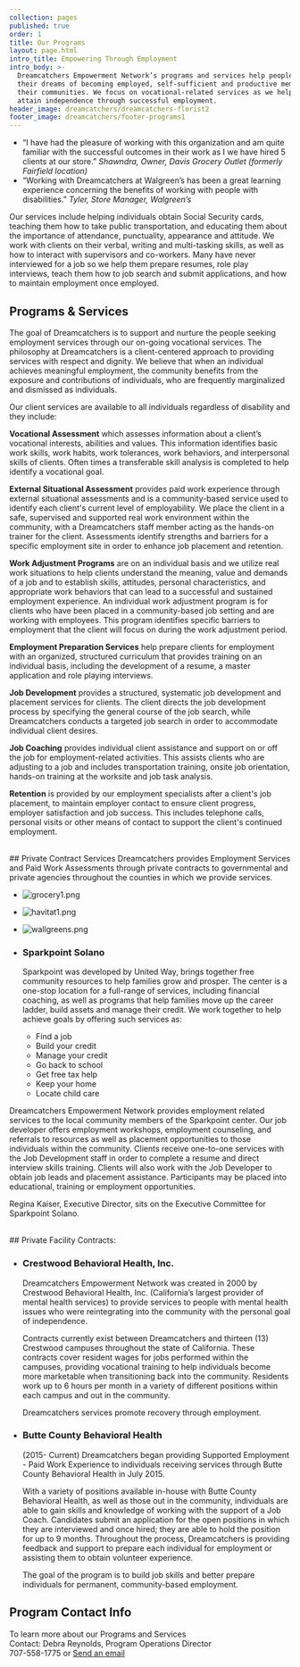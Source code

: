 ```yaml
---
collection: pages
published: true
order: 1
title: Our Programs
layout: page.html
intro_title: Empowering Through Employment
intro_body: >-
  Dreamcatchers Empowerment Network’s programs and services help people achieve
  their dreams of becoming employed, self-sufficient and productive members of
  their communities. We focus on vocational-related services as we help clients
  attain independence through successful employment.
header_image: dreamcatchers/dreamcatchers-florist2
footer_image: dreamcatchers/footer-programs1
---
```


- “I have had the pleasure of working with this organization and am quite familiar with the successful outcomes in their work as I we have hired 5 clients at our store.” _Shawndra, Owner, Davis Grocery Outlet (formerly Fairfield location)_
- “Working with Dreamcatchers at Walgreen’s has been a great learning experience concerning the benefits of working with people with disabilities.” _Tyler, Store Manager, Walgreen’s_

Our services include helping individuals obtain Social Security cards, teaching them how to take public transportation, and educating them about the importance of attendance, punctuality, appearance and attitude.  We work with clients on their verbal, writing and multi-tasking skills, as well as how to interact with supervisors and co-workers.  Many have never interviewed for a job so we help them prepare resumes, role play interviews, teach them how to job search and submit applications, and how to maintain employment once employed.

## Programs & Services
The goal of Dreamcatchers is to support and nurture the people seeking employment services through our on-going vocational services.  The philosophy at Dreamcatchers is a client-centered approach to providing services with respect and dignity. We believe that when an individual achieves meaningful employment, the community benefits from the exposure and contributions of individuals, who are frequently marginalized and dismissed as individuals. 

Our client services are available to all individuals regardless of disability and they include:

**Vocational Assessment** which assesses information about a client’s vocational interests, abilities and values. This information identifies basic work skills, work habits, work tolerances, work behaviors, and interpersonal skills of clients. Often times a transferable skill analysis is completed to help identify a vocational goal.

**External Situational Assessment** provides paid work experience through external situational assessments and is a community-based service used to identify each client's current level of employability. We place the client in a safe, supervised and supported real work environment within the community, with a Dreamcatchers staff member acting as the hands-on trainer for the client. Assessments identify strengths and barriers for a specific employment site in order to enhance job placement and retention.

**Work Adjustment Programs** are on an individual basis and we utilize real work situations to help clients understand the meaning, value and demands of a job and to establish skills, attitudes, personal characteristics, and appropriate work behaviors that can lead to a successful and sustained employment experience. An individual work adjustment program is for clients who have been placed in a community-based job setting and are working with employees. This program identifies specific barriers to employment that the client will focus on during the work adjustment period.

**Employment Preparation Services** help prepare clients for employment with an organized, structured curriculum that provides training on an individual basis, including the development of a resume, a master application and role playing interviews.

**Job Development** provides a structured, systematic job development and placement services for clients. The client directs the job development process by specifying the general course of the job search, while Dreamcatchers conducts a targeted job search in order to accommodate individual client desires.

**Job Coaching** provides individual client assistance and support on or off the job for employment-related activities. This assists clients who are adjusting to a job and includes transportation training, onsite job orientation, hands-on training at the worksite and job task analysis.

**Retention** is provided by our employment specialists after a client's job placement, to maintain employer contact to ensure client progress, employer satisfaction and job success. This includes telephone calls, personal visits or other means of contact to support the client's continued employment.

<br>
## Private Contract Services
Dreamcatchers provides Employment Services and Paid Work Assessments through private contracts to governmental and private agencies throughout the counties in which we provide services. 

 - ![grocery1.png](/content/media/grocery1.png)
 - ![havitat1.png](/content/media/havitat1.png)
 - ![wallgreens.png](/content/media/wallgreens.png)

- ### Sparkpoint Solano
  
  Sparkpoint was developed by United Way, brings together free community resources to help families grow and prosper. The center is a one-stop location for a full-range of services, including financial coaching, as well as programs that help families move up the career ladder, build assets and manage their credit. We work together to help achieve goals by offering such services as:
  - Find a job
  - Build your credit
  - Manage your credit
  - Go back to school
  - Get free tax help
  - Keep your home
  - Locate child care

Dreamcatchers Empowerment Network provides employment related services to the local community members of the Sparkpoint center. Our job developer offers employment workshops, employment counseling, and referrals to resources as well as placement opportunities to those individuals within the community. Clients receive one-to-one services with the Job Development staff in order to complete a resume and direct interview skills training. Clients will also work with the Job Developer to obtain job leads and placement assistance. Participants may be placed into educational, training or employment opportunities.

Regina Kaiser, Executive Director, sits on the Executive Committee for Sparkpoint Solano.

<br>
## Private Facility Contracts: 

- ### Crestwood Behavioral Health, Inc.

  Dreamcatchers Empowerment Network was created in 2000 by Crestwood Behavioral Health, Inc. (California’s largest provider of mental health services) to provide services to people with mental health issues who were reintegrating into the community with the personal goal of independence.
  
  Contracts currently exist between Dreamcatchers and thirteen (13) Crestwood campuses throughout the state of California. These contracts cover resident wages for jobs performed within the campuses, providing vocational training to help individuals become more marketable when transitioning back into the community. Residents work up to 6 hours per month in a variety of different positions within each campus and out in the community.
  
  Dreamcatchers services promote recovery through employment.

- ### Butte County Behavioral Health
  
  (2015- Current) Dreamcatchers began providing Supported Employment - Paid Work Experience to	individuals receiving services through Butte County Behavioral Health in July 2015.
  
  With a variety of positions available in-house with Butte County Behavioral Health, as well as those out in the community, individuals are able to gain skills and knowledge of working with the support of a Job Coach. Candidates submit an application for the open positions in which they are interviewed and once hired; they are able to hold the position for up to 9 months. Throughout the process, Dreamcatchers is providing feedback and support to prepare each individual for employment or assisting them to obtain volunteer experience.
  
  The goal of the program is to build job skills and better prepare individuals for permanent, community-based employment.

## Program Contact Info
To learn more about our Programs and Services<br>
Contact: Debra Reynolds, Program Operations Director
<br>707-558-1775 or [Send an email](mailto:dreynolds@dreamcatch.us)
